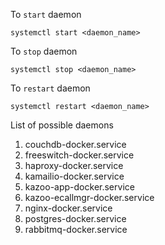 To `start` daemon
```
systemctl start <daemon_name>
```
To `stop` daemon
```
systemctl stop <daemon_name>
```
To `restart` daemon
```
systemctl restart <daemon_name>
```
List of possible daemons
1. couchdb-docker.service
1. freeswitch-docker.service
1. haproxy-docker.service
1. kamailio-docker.service
1. kazoo-app-docker.service
1. kazoo-ecallmgr-docker.service
1. nginx-docker.service
1. postgres-docker.service
1. rabbitmq-docker.service
